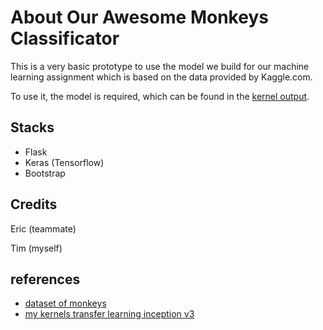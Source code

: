 # About Our Awesome Monkeys Classificator

This is a very basic prototype to use the model we build for our machine learning assignment which is based on the data provided by Kaggle.com.

To use it, the model is required, which can be found in the [kernel output](https://www.kaggle.com/timdata/93-tranfer-learning-inception-v3-more-epochs/output).

## Stacks
- Flask
- Keras (Tensorflow)
- Bootstrap


## Credits
Eric (teammate)

Tim (myself)

## references
- [dataset of monkeys](https://www.kaggle.com/slothkong/10-monkey-species)
- [my kernels transfer learning inception v3](https://www.kaggle.com/timdata/93-tranfer-learning-inception-v3-more-epochs)
